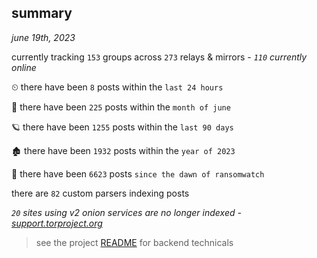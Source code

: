
## summary
_june 19th, 2023_

currently tracking `153` groups across `273` relays & mirrors - _`110` currently online_

⏲ there have been `8` posts within the `last 24 hours`

🦈 there have been `225` posts within the `month of june`

🪐 there have been `1255` posts within the `last 90 days`

🏚 there have been `1932` posts within the `year of 2023`

🦕 there have been `6623` posts `since the dawn of ransomwatch`

there are `82` custom parsers indexing posts

_`20` sites using v2 onion services are no longer indexed - [support.torproject.org](https://support.torproject.org/onionservices/v2-deprecation/)_

> see the project [README](https://github.com/joshhighet/ransomwatch#ransomwatch--) for backend technicals

